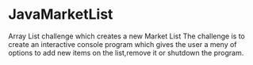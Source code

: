 # JavaMarketList
Array List challenge which creates a new Market List
The challenge is to create an interactive console program which gives the user a meny of options to add new items on the list,remove it or shutdown the program.

